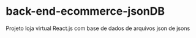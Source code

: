 # back-end-ecommerce-jsonDB
Projeto loja virtual React.js com base de dados de arquivos json de jsons
